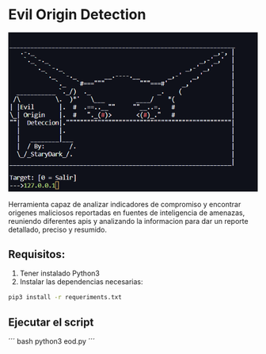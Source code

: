 # Evil Origin Detection
![](https://github.com/starydarkz/evilorigindetection/blob/main/image.png)


Herramienta capaz de analizar indicadores de compromiso y encontrar origenes maliciosos reportadas en fuentes de inteligencia de amenazas, reuniendo diferentes apis y analizando la informacion para dar un reporte detallado, preciso y resumido.

## Requisitos:
1. Tener instalado Python3
2. Instalar las dependencias necesarias:
```bash
pip3 install -r requeriments.txt
```

## Ejecutar el script
´´´ bash
python3 eod.py
´´´
